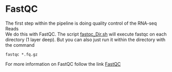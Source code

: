 # FastQC
The first step within the pipeline is doing quality control of the RNA-seq Reads<br/>
We do this with FastQC.
The script [fastqc_Dir.sh](https://github.com/mjbieren/Phylogenomics_klebsormidiophyceae/blob/main/Scripts/01_FastQC/fastqc_Dir.sh) will execute fastqc on each directory (1 layer deep). But you can also just run it within the directory with the command

```
fastqc *.fq.gz
```


For more information on FastQC follow the link [FastQC](http://www.bioinformatics.babraham.ac.uk/projects/fastqc/)
